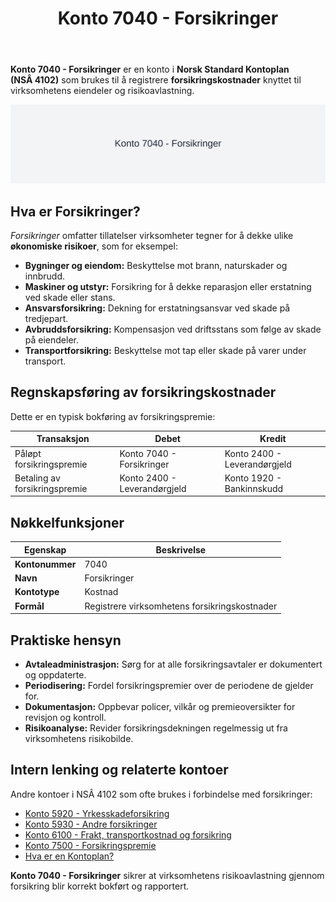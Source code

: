 ﻿---
title: "Konto 7040 - Forsikringer"
seoTitle: "7040-forsikringer"
meta_description: '**Konto 7040 - Forsikringer** er en konto i **Norsk Standard Kontoplan (NSÂ 4102)** som brukes til å registrere **forsikringskostnader** knyttet til virksomhet...'
slug: 7040-forsikringer
type: blog
layout: pages/single
---

**Konto 7040 - Forsikringer** er en konto i **Norsk Standard Kontoplan (NSÂ 4102)** som brukes til å registrere **forsikringskostnader** knyttet til virksomhetens eiendeler og risikoavlastning.

![Illustrasjon av konto 7040 Forsikringer](7040-forsikringer-image.svg)

## Hva er Forsikringer?

*Forsikringer* omfatter tillatelser virksomheter tegner for å dekke ulike **økonomiske risikoer**, som for eksempel:

* **Bygninger og eiendom:** Beskyttelse mot brann, naturskader og innbrudd.
* **Maskiner og utstyr:** Forsikring for å dekke reparasjon eller erstatning ved skade eller stans.
* **Ansvarsforsikring:** Dekning for erstatningsansvar ved skade på tredjepart.
* **Avbruddsforsikring:** Kompensasjon ved driftsstans som følge av skade på eiendeler.
* **Transportforsikring:** Beskyttelse mot tap eller skade på varer under transport.

## Regnskapsføring av forsikringskostnader

Dette er en typisk bokføring av forsikringspremie:

| Transaksjon                       | Debet                      | Kredit                        |
|-----------------------------------|----------------------------|-------------------------------|
| Påløpt forsikringspremie         | Konto 7040 - Forsikringer  | Konto 2400 - Leverandørgjeld  |
| Betaling av forsikringspremie     | Konto 2400 - Leverandørgjeld | Konto 1920 - Bankinnskudd    |

## Nøkkelfunksjoner

| Egenskap         | Beskrivelse                                                     |
|------------------|-----------------------------------------------------------------|
| **Kontonummer**   | 7040                                                            |
| **Navn**          | Forsikringer                                                    |
| **Kontotype**     | Kostnad                                                         |
| **Formål**        | Registrere virksomhetens forsikringskostnader                  |

## Praktiske hensyn

* **Avtaleadministrasjon:** Sørg for at alle forsikringsavtaler er dokumentert og oppdaterte.
* **Periodisering:** Fordel forsikringspremier over de periodene de gjelder for.
* **Dokumentasjon:** Oppbevar policer, vilkår og premieoversikter for revisjon og kontroll.
* **Risikoanalyse:** Revider forsikringsdekningen regelmessig ut fra virksomhetens risikobilde.

## Intern lenking og relaterte kontoer

Andre kontoer i NSÂ 4102 som ofte brukes i forbindelse med forsikringer:

* [Konto 5920 - Yrkesskadeforsikring](/blogs/kontoplan/5920-yrkesskadeforsikring "Konto 5920 - Yrkesskadeforsikring")
* [Konto 5930 - Andre forsikringer](/blogs/kontoplan/5930-andre-forsikringer "Konto 5930 - Andre forsikringer")
* [Konto 6100 - Frakt, transportkostnad og forsikring](/blogs/kontoplan/6100-frakt-transportkostnad-og-forsikring "Konto 6100 - Frakt, transportkostnad og forsikring")
* [Konto 7500 - Forsikringspremie](/blogs/kontoplan/7500-forsikringspremie "Konto 7500 - Forsikringspremie")
* [Hva er en Kontoplan?](/blogs/regnskap/hva-er-kontoplan "Hva er en Kontoplan? Komplett Guide til Kontoplaner i Norsk Regnskap")

**Konto 7040 - Forsikringer** sikrer at virksomhetens risikoavlastning gjennom forsikring blir korrekt bokført og rapportert.






